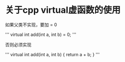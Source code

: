 # 关于cpp virtual虚函数的使用

如果父类不实现，要加 = 0

'''
virtual int add(int a, int b) = 0;
'''

否则必须实现

'''
virtual int add(int a, int b) { return a + b; }
'''

